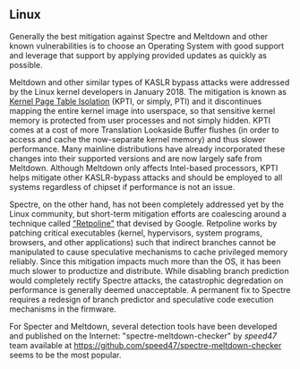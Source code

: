 ## Linux
Generally the best mitigation against Spectre and Meltdown and other 
known vulnerabilities is to choose an Operating System with good 
support and leverage that support by applying provided updates as quickly as possible.

Meltdown and other similar types of KASLR bypass attacks were addressed by the Linux 
kernel developers in January 2018.
The mitigation is known as 
[Kernel Page Table Isolation](https://en.wikipedia.org/wiki/Kernel_page-table_isolation) 
(KPTI, or simply, PTI) and it discontinues mapping the entire
kernel image into userspace, so that sensitive kernel memory is protected from 
user processes and not simply hidden.
KPTI comes at a cost of more Translation Lookaside Buffer flushes (in 
order to access and cache the now-separate kernel memory) and thus 
slower performance.
Many mainline distributions have already incorporated these changes into their 
supported versions and are now largely safe from Meltdown.
Although Meltdown only affects Intel-based processors, KPTI helps 
mitigate other KASLR-bypass attacks and should be employed to all systems regardless of chipset if 
performance is not an issue.

Spectre, on the other hand, has not been completely addressed yet by the Linux community,
but short-term mitigation efforts are coalescing around a technique called 
["Retpoline"](https://support.google.com/faqs/answer/7625886) that devised by Google.
Retpoline works by patching critical executables (kernel, hypervisors, 
system programs, browsers, and other applications) such that indirect 
branches cannot be manipulated to cause speculative mechanisms to 
cache privileged memory reliably.
Since this mitigation impacts much more than the OS, it has been much slower to productize and distribute.
While disabling branch prediction would completely rectify Spectre attacks, the catastrophic degredation on performance is generally deemed unacceptable.
A permanent fix to Spectre requires a redesign of branch predictor and speculative code execution mechanisms in the firmware.

For Specter and Meltdown, several detection tools have been developed and published on the Internet:
"spectre-meltdown-checker" by _speed47_ team available at https://github.com/speed47/spectre-meltdown-checker
seems to be the most popular.
